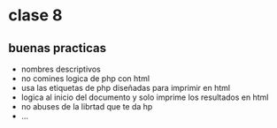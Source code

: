 # clase 8
## buenas practicas
- nombres descriptivos
- no comines logica de php con html
- usa las etiquetas de php diseñadas para imprimir en html
- logica al inicio del documento y solo imprime los resultados en html
- no abuses de la librtad que te da hp
- ...
